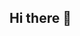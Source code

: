 ## Hi there 👋

<!--
**jifel/jifel** is a ✨ _special_ ✨ repository because its `README.md` (this file) appears on your GitHub profile.

👋 Hi, I'm Dzifa Elorm
🎓 ALX Software Engineering Learner | Backend Enthusiast
💡 Passionate about solving real-world problems through code
🌱 Currently learning C, Python, Git, and system design
🔧 Interested in backend APIs, automation, and open-source projects
🚀 My goal is to build reliable, scalable systems that create impact

📌 Always learning. Always building. Let’s grow together!

LinkedIn: https://www.linkedin.com/in/dzifaamenyitor
-->
